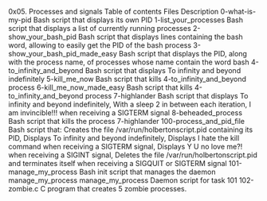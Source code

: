 0x05. Processes and signals
Table of contents
Files 	Description
0-what-is-my-pid 	Bash script that displays its own PID
1-list_your_processes 	Bash script that displays a list of currently running processes
2-show_your_bash_pid 	Bash script that displays lines containing the bash word, allowing to easily get the PID of the bash process
3-show_your_bash_pid_made_easy 	Bash script that displays the PID, along with the process name, of processes whose name contain the word bash
4-to_infinity_and_beyond 	Bash script that displays To infinity and beyond indefinitely
5-kill_me_now 	Bash script that kills 4-to_infinity_and_beyond process
6-kill_me_now_made_easy 	Bash script that kills 4-to_infinity_and_beyond process
7-highlander 	Bash script that displays To infinity and beyond indefinitely, With a sleep 2 in between each iteration, I am invincible!!! when receiving a SIGTERM signal
8-beheaded_process 	Bash script that kills the process 7-highlander
100-process_and_pid_file 	Bash script that: Creates the file /var/run/holbertonscript.pid containing its PID, Displays To infinity and beyond indefinitely, Displays I hate the kill command when receiving a SIGTERM signal, Displays Y U no love me?! when receiving a SIGINT signal, Deletes the file /var/run/holbertonscript.pid and terminates itself when receiving a SIGQUIT or SIGTERM signal
101-manage_my_process 	Bash init script that manages the daemon manage_my_process
manage_my_process 	Daemon script for task 101
102-zombie.c 	C program that creates 5 zombie processes.
